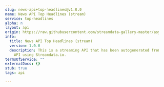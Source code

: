 ```yaml
---
slug: news-api+top-headlines@v1.0.0
name: News API Top Headlines (stream)
service: top-headlines
alpha: n
layout: api
origin: https://raw.githubusercontent.com/streamdata-gallery-master/asyncapi/master/_listings/news-api/news-api-top-headlines-stream-async.md
info:
  title: News API Top Headlines (stream)
  version: 1.0.0
  description: This is a streaming API that has been autogenerated from the News
    API using Streamdata.io.
termsOfService: ""
externalDocs: {}
stub: true
tags: api

---
```

